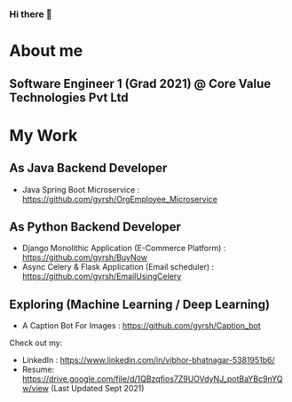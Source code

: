 ### Hi there 👋


<!---**gyrsh/gyrsh** is a ✨ _special_ ✨ repository because its `README.md` (this file) appears on your GitHub profile.-->
# About me
## Software Engineer 1 (Grad 2021) @ Core Value Technologies Pvt Ltd

# My Work
## As Java Backend Developer
- Java Spring Boot Microservice  : https://github.com/gyrsh/OrgEmployee_Microservice

## As Python Backend Developer
- Django Monolithic Application (E-Commerce Platform) : https://github.com/gyrsh/BuyNow
- Async Celery & Flask Application (Email scheduler) : https://github.com/gyrsh/EmailUsingCelery

## Exploring (Machine Learning / Deep Learning)
- A Caption Bot For Images  : https://github.com/gyrsh/Caption_bot


Check out my:
- LinkedIn : https://www.linkedin.com/in/vibhor-bhatnagar-5381951b6/
- Resume: https://drive.google.com/file/d/1QBzqfios7Z9UOVdyNJ_potBaYBc9nYQw/view (Last Updated Sept 2021)

<!---- ⚡ Fun fact: ...
-->
